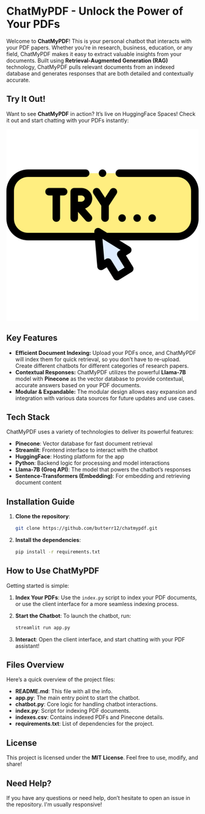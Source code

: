 # ChatMyPDF - Unlock the Power of Your PDFs

Welcome to **ChatMyPDF**! This is your personal chatbot that interacts with your PDF papers. Whether you're in research, business, education, or any field, ChatMyPDF makes it easy to extract valuable insights from your documents. Built using **Retrieval-Augmented Generation (RAG)** technology, ChatMyPDF pulls relevant documents from an indexed database and generates responses that are both detailed and contextually accurate.

## Try It Out!
Want to see **ChatMyPDF** in action? It’s live on HuggingFace Spaces! Check it out and start chatting with your PDFs instantly:

[![ChatMyPDF Demo](https://github.com/Sakalya100/AutoTabML/blob/main/Sample%20Data/5229488.png)](https://huggingface.co/spaces/butterr12/chatmypdf)

## Key Features

- **Efficient Document Indexing:** Upload your PDFs once, and ChatMyPDF will index them for quick retrieval, so you don’t have to re-upload. Create different chatbots for different categories of research papers.
- **Contextual Responses:** ChatMyPDF utilizes the powerful **Llama-7B** model with **Pinecone** as the vector database to provide contextual, accurate answers based on your PDF documents.
- **Modular & Expandable:** The modular design allows easy expansion and integration with various data sources for future updates and use cases.

## Tech Stack
ChatMyPDF uses a variety of technologies to deliver its powerful features:

- **Pinecone**: Vector database for fast document retrieval
- **Streamlit**: Frontend interface to interact with the chatbot
- **HuggingFace**: Hosting platform for the app
- **Python**: Backend logic for processing and model interactions
- **Llama-7B (Groq API)**: The model that powers the chatbot’s responses
- **Sentence-Transformers (Embedding)**: For embedding and retrieving document content

## Installation Guide

1. **Clone the repository**:
    ```bash
    git clone https://github.com/butterr12/chatmypdf.git
    ```

2. **Install the dependencies**:
    ```bash
    pip install -r requirements.txt
    ```

## How to Use ChatMyPDF

Getting started is simple:

1. **Index Your PDFs**: Use the `index.py` script to index your PDF documents, or use the client interface for a more seamless indexing process.
   
2. **Start the Chatbot**: To launch the chatbot, run:
    ```bash
    streamlit run app.py
    ```

3. **Interact**: Open the client interface, and start chatting with your PDF assistant!

## Files Overview

Here’s a quick overview of the project files:

- **README.md**: This file with all the info.
- **app.py**: The main entry point to start the chatbot.
- **chatbot.py**: Core logic for handling chatbot interactions.
- **index.py**: Script for indexing PDF documents.
- **indexes.csv**: Contains indexed PDFs and Pinecone details.
- **requirements.txt**: List of dependencies for the project.

## License

This project is licensed under the **MIT License**. Feel free to use, modify, and share!

## Need Help?

If you have any questions or need help, don’t hesitate to open an issue in the repository. I'm usually responsive!
